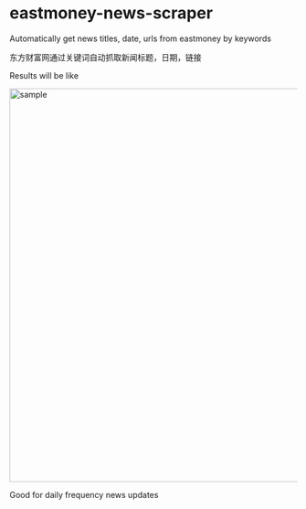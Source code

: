 # eastmoney-news-scraper

Automatically get news titles, date, urls from eastmoney by keywords

东方财富网通过关键词自动抓取新闻标题，日期，链接

Results will be like

<img width="2608" height="689" alt="sample" src="https://github.com/user-attachments/assets/e3bbbe65-07c7-4298-bc2a-34e34911d320" />

Good for daily frequency news updates
